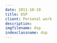 ```yaml
---
date: 2011-10-10
title: DSP
client: Personal work
description:
imgfilename: dsp
indexclassname: dsp
---
```


<img srcset="/img/dsp-1x.png 1x, /img/dsp-2x.png 2x">
